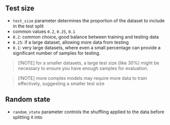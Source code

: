 ## Test size
- `test_size` parameter determines the proportion of the dataset to include in the test split 
- common values `0.2`, `0.25`, `0.1`
- `0.2`: common choice, good balance between training and testing data
- `0.25`: if a large dataset, allowing more data from testing
- `0.1`: very large datasets, where even a small percentage can provide a significant number of samples for testing.

> [!NOTE] for a smaller datasets, a large test size (like 30%) might be necessary to ensure you have enough samples for evaluation.

> [!NOTE] more complex models may require more data to train effectively, suggesting a smaller test size

## Random state
- `random_state` parameter controls the shuffling applied to the data before splitting it into